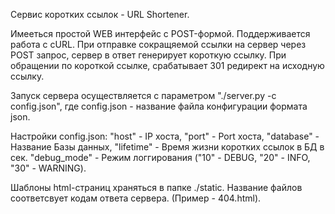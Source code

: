 Сервис коротких ссылок - URL Shortener.

Имееться простой WEB интерфейс с POST-формой.
Поддерживается работа с cURL.
При отправке сокращяемой ссылки на сервер через POST запрос, сервер в ответ генерирует короткую ссылку.
При обращении по короткой ссылке, срабатывает 301 редирект на исходную ссылку.

Запуск сервера осуществляется с параметром "./server.py -c config.json", где config.json - название файла конфигурации формата json.

Настройки config.json:
  "host"    -    IP хоста,   "port"    -    Port хоста,   "database"  -  Название Базы данных,   "lifetime"  -  Время жизни коротких ссылок в БД в сек.
  "debug_mode" - Режим логгирования ("10" - DEBUG, "20" - INFO, "30" - WARNING).

Шаблоны html-страниц храняться в папке ./static. Название файлов соответсвует кодам ответа сервера.
(Пример - 404.html).
